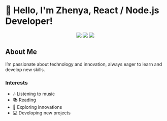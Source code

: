 # 👋 Hello, I'm Zhenya, React / Node.js Developer!

<div align="center">
  <a href="mailto:zhenyagoroh@gmail.com"><img src="https://img.shields.io/badge/Gmail-D14836?style=for-the-badge&logo=gmail&logoColor=white" /></a>
  <a href="https://www.linkedin.com/in/zhenyagoroh/"><img src="https://img.shields.io/badge/LinkedIn-0077B5?style=for-the-badge&logo=linkedin&logoColor=white" /></a>
  <a href="https://www.reddit.com/user/ZideGO/"><img src="https://img.shields.io/badge/Reddit-FF4500?style=for-the-badge&logo=reddit&logoColor=white" /></a>
</div>

## About Me

I’m passionate about technology and innovation, always eager to learn and develop new skills. 

### Interests
- 🎶 Listening to music
- 📚 Reading
- 🚀 Exploring innovations
- 💻 Developing new projects

